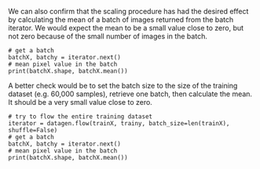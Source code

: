 
We can also confirm that the scaling procedure has had the desired effect by calculating the
mean of a batch of images returned from the batch iterator. We would expect the mean to be a
small value close to zero, but not zero because of the small number of images in the batch.

```
# get a batch
batchX, batchy = iterator.next()
# mean pixel value in the batch
print(batchX.shape, batchX.mean())
```

A better check would be to set the batch size to the size of the training dataset (e.g. 60,000
samples), retrieve one batch, then calculate the mean. It should be a very small value close to
zero.

```
# try to flow the entire training dataset
iterator = datagen.flow(trainX, trainy, batch_size=len(trainX), shuffle=False)
# get a batch
batchX, batchy = iterator.next()
# mean pixel value in the batch
print(batchX.shape, batchX.mean())
```

